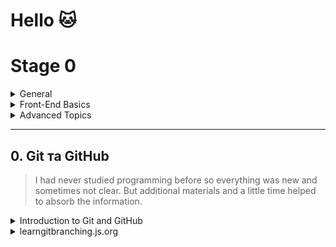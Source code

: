 # Hello :cat:
# Stage 0

<details>
 <summary>General</summary>
 
- [X] [Git Basics](https://github.com/kottans/frontend/blob/2022_UA/tasks/git-intro.md)
- [ ] [Linux CLI and Networking](https://github.com/kottans/frontend/blob/2022_UA/tasks/linux-cli-http.md)
- [ ] [VCS (hello gitty), GitHub and Collaboration](https://github.com/kottans/frontend/blob/2022_UA/tasks/git-collaboration.md)

</details>
<details>
 <summary>Front-End Basics</summary>
 
 - [ ] [Intro to HTML & CSS](https://github.com/kottans/frontend/blob/2022_UA/tasks/html-css-intro.md)
 - [ ] [Responsive Web Design](https://github.com/kottans/frontend/blob/2022_UA/tasks/html-css-responsive.md)
 - [ ] [HTML & CSS Practice](https://github.com/kottans/frontend/blob/2022_UA/tasks/html-css-popup.md)
 - [ ] [JavaScript Basics](https://github.com/kottans/frontend/blob/2022_UA/tasks/js-basics.md)
 - [ ] [Document Object Model](https://github.com/kottans/frontend/blob/2022_UA/tasks/js-dom.md)
 
 </details>
 <details>
  <summary>Advanced Topics</summary>
  
  - [ ] [Building a Tiny JS World (pre-OOP)](https://github.com/kottans/frontend/blob/2022_UA/tasks/js-pre-oop.md)
  - [ ] [Object oriented JS](https://github.com/kottans/frontend/blob/2022_UA/tasks/js-oop.md)
  - [ ] [OOP exercise](https://github.com/kottans/frontend/blob/2022_UA/tasks/js-post-oop.md)
  - [ ] [Offline Web Applications](https://github.com/kottans/frontend/blob/2022_UA/tasks/app-design-offline.md)
  - [ ] [Memory pair game](https://github.com/kottans/frontend/blob/2022_UA/tasks/memory-pair-game.md)
  - [ ] [Website Performance Optimization](https://github.com/kottans/frontend/blob/2022_UA/tasks/app-design-performance.md)
  - [ ] [Friends App](https://github.com/kottans/frontend/blob/2022_UA/tasks/friends-app.md)
  
  </details>
  
 ______
 ## 0. Git та GitHub
 
 >I had never studied programming before so everything was new and sometimes not clear. But additional materials and a little time helped to absorb the information.
 
 <details>
 <summary>Introduction to Git and GitHub</summary>
  
 ![week1](https://github.com/iva-stasia/kottans-frontend/blob/main/Images/0_1_1.png)
 
 ![week2](https://github.com/iva-stasia/kottans-frontend/blob/main/Images/0_1_2.png)
 
 </details>
 <details>
  <summary>learngitbranching.js.org</summary>
  
  ![Introduction Sequence](https://github.com/iva-stasia/kottans-frontend/blob/main/Images/0_2_1.png)
  
  ![Push & Pull](https://github.com/iva-stasia/kottans-frontend/blob/main/Images/0_2_2.png)
  
  </details>
